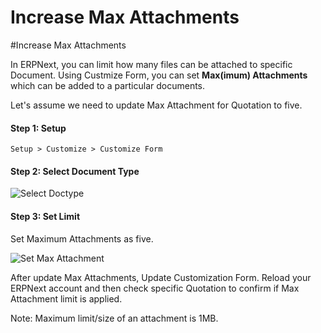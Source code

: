 # Increase Max Attachments

#Increase Max Attachments

In ERPNext, you can limit how many files can be attached to specific Document. Using Custmize Form, you can set **Max(imum) Attachments** which can be added to a particular documents.

Let's assume we need to update Max Attachment for Quotation to five.

#### Step 1: Setup

`Setup > Customize > Customize Form`

#### Step 2: Select Document Type
 
<img alt="Select Doctype" class="screenshot" src="{{docs_base_url}}/assets/img/articles/max-attachment-1.png">

#### Step 3: Set Limit

Set Maximum Attachments as five.

<img alt="Set Max Attachment" class="screenshot" src="{{docs_base_url}}/assets/img/articles/max-attachment-2.png">

After update Max Attachments, Update Customization Form. Reload your ERPNext account and then check specific Quotation to confirm if Max Attachment limit is applied.

<div class="well">Note: Maximum limit/size of an attachment is 1MB.</div>

<!-- markdown -->